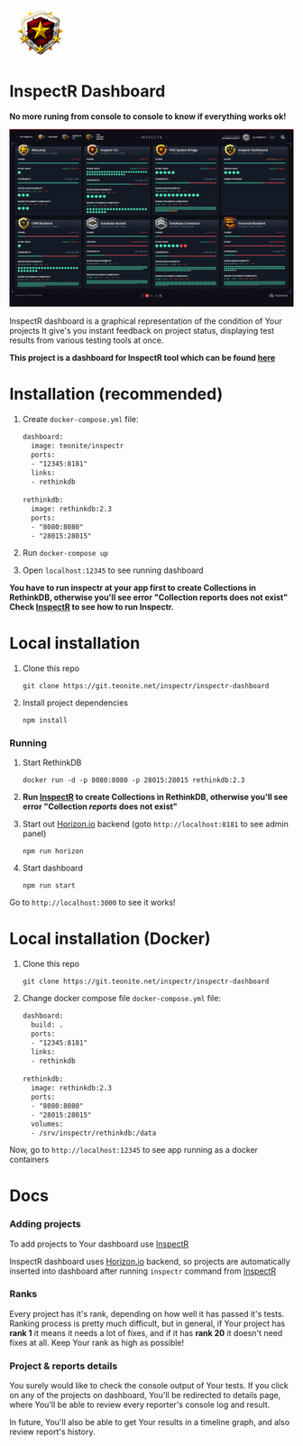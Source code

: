  ![top]

# InspectR Dashboard
**No more runing from console to console to know if everything works ok!**

 ![preview]

InspectR dashboard is a graphical representation of the condition of Your projects
It give's you instant feedback on project status, displaying test results from various testing tools at once.



**This project is a dashboard for InspectR tool which can be found [here][inspectr]**

# Installation (recommended)

1. Create `docker-compose.yml` file:

    ```
    dashboard:
      image: teonite/inspectr
      ports:
      - "12345:8181"
      links:
      - rethinkdb

    rethinkdb:
      image: rethinkdb:2.3
      ports:
      - "8080:8080"
      - "28015:28015"
    ```

2. Run `docker-compose up`
3. Open `localhost:12345` to see running dashboard

**You have to run inspectr at your app first to create Collections in RethinkDB, otherwise you'll see error "Collection reports does not exist"
Check [InspectR][inspectr] to see how to run Inspectr.**




# Local installation

1. Clone this repo

    ```
    git clone https://git.teonite.net/inspectr/inspectr-dashboard
    ```
2. Install project dependencies

    ```
    npm install
    ```


### Running
1. Start RethinkDB
    ```
    docker run -d -p 8080:8080 -p 28015:28015 rethinkdb:2.3
    ```
2. **Run [InspectR][inspectr] to create Collections in RethinkDB, otherwise you'll see error "Collection *reports* does not exist"**

3. Start out [Horizon.io][horizon] backend (goto `http://localhost:8181` to see admin panel)

    ```
    npm run horizon
    ```
4. Start dashboard
    ```
    npm run start
    ```

Go to `http://localhost:3000` to see it works!


# Local installation (Docker)

1. Clone this repo

    ```
    git clone https://git.teonite.net/inspectr/inspectr-dashboard
    ```

2. Change docker compose file `docker-compose.yml` file:

    ```
    dashboard:
      build: .
      ports:
      - "12345:8181"
      links:
      - rethinkdb

    rethinkdb:
      image: rethinkdb:2.3
      ports:
      - "8080:8080"
      - "28015:28015"
      volumes:
      - /srv/inspectr/rethinkdb:/data
    ```

Now, go to `http://localhost:12345` to see app running as a docker containers


# Docs

### Adding projects

To add projects to Your dashboard use [InspectR][inspectr]

InspectR dashboard uses [Horizon.io][horizon] backend, so projects are automatically inserted
into dashboard after running `inspectr` command from [InspectR][inspectr]


### Ranks

Every project has it's rank, depending on how well it has passed it's tests.
Ranking process is pretty much difficult, but in general, if Your project has **rank 1** it means it needs a lot of fixes,
and if it has **rank 20** it doesn't need fixes at all. Keep Your rank as high as possible!


### Project & reports details

You surely would like to check the console output of Your tests. If you click on any of the projects on dashboard,
You'll be redirected to details page, where You'll be able to review every reporter's console log and result.

In future, You'll also be able to get Your results in a timeline graph, and also review report's history.



[inspectr]:https://gitlab.com/teonite/inspectr
[horizon]:http://horizon.io/
[top]: md_imgs/top.png "Badge"
[preview]: md_imgs/dashboard_preview.png "Preview"